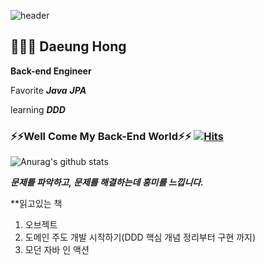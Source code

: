 
![header](https://capsule-render.vercel.app/api?type=waving&color=gradient&height=160&section=header&text=Jay&fontSize=70)



## 👨🏻‍💻  Daeung Hong 

**Back-end Engineer**

Favorite
***Java***
***JPA***

learning
***DDD***

### ⚡⚡Well Come My Back-End World⚡⚡ [![Hits](https://hits.seeyoufarm.com/api/count/incr/badge.svg?url=https%3A%2F%2Fgithub.com%2Fseongbinko%2Fhit-counter&count_bg=%233DC899&title_bg=%23555555&icon=&icon_color=%23E7E7E7&title=hits&edge_flat=false)](https://hits.seeyoufarm.com)
![Anurag's github stats](https://github-readme-stats.vercel.app/api?username=Allaccept12&show_icons=true&theme=radical)

***문제를 파악하고, 문제를 해결하는데 흥미를 느낍니다.***

**읽고있는 책
1. 오브젝트
2. 도메인 주도 개발 시작하기(DDD 핵심 개념 정리부터 구현 까지) 
3. 모던 자바 인 액션




<!-- 
<h3 align="center">🛠 Tech Stack 🛠</h3>

<p align="center"> Techs that I've used at least once </p>

<p align="center">
  <img src="https://img.shields.io/badge/Python-3766AB?style=flat-square&logo=Python&logoColor=white"/></a>&nbsp 
  <img src="https://img.shields.io/badge/Java-007396?style=flat-square&logo=Java&logoColor=white"/></a>&nbsp     
  <br>
  <img src="https://img.shields.io/badge/SpringBoot-6DB33F?style=flat-square&logo=Spring&logoColor=white"/></a>&nbsp   
  <img src="https://img.shields.io/badge/Mysql-E6B91E?style=flat-square&logo=MySql&logoColor=white"/></a>&nbsp 
  <img src="https://img.shields.io/badge/aws-333664?style=flat-square&logo=amazon-aws&logoColor=white"/></a>&nbsp 
  
</p> -->



